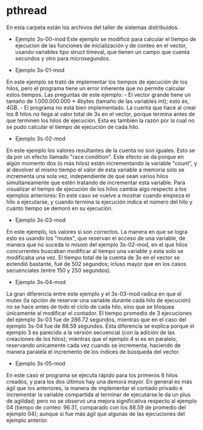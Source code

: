 # pthread

En esta carpeta están los archivos del taller de sistemas distribuidos.

- Ejemplo 3s-00-mod
Este ejemplo se modificó para calcular el tiempo de ejecucíon de las funciones de inicialización y de conteo en el vector, usando variables tipo struct timeval, que tienen un campo que cuenta secundos y otro para microsegundos.

- Ejemplo 3s-01-mod

En este ejemplo se trató de implementar los tiempos de ejecución de los hilos, pero el programa tiene un error inherente que no permite calcular estos tiempos. Las preguntas de este ejemplo:
    - El vector grande tiene un tamaño de 1.000.000.000 * 4bytes (tamaño de las variables int); esto es, 4GB.
    - El programa no está bien implementado. La cuenta que hace al crear los 8 hilos no llega al valor total de 3s en el vector, porque termina antes de que terminen los hilos de ejecución. Esta es también la razón por la cual no se pudo calcular el tiempo de ejecución de cada hilo.

- Ejemplo 3s-02-mod

En este ejemplo los valores resultantes de la cuenta no son iguales. Esto se da por un efecto llamado "race condition". Este efecto se da porque en algún momento dos (o más hilos) están incrementando la variable "count", y al devolver al mismo tiempo el valor de esta variable a memoria solo se incrementa una sola vez, independiente de que sean varios hilos simultaneamente que estén tratando de incrementar esta variable. Para visualizar el tiempo de ejecución de los hilos cambia algo respecto a los ejemplos anteriores: En este caso se vuelve a mostrar cuando empieza el hilo a ejecutarse, y cuando termina la ejecución indica el número del hilo y cuánto tiempo se demoró en su ejecución.

- Ejemplo 3s-03-mod

En este ejemplo, los valores si son correctos. La manera en que se logra esto es usando los "mutex", que reservan el acceso de una variable, de manera que no suceda lo misom del ejemplo 3s-02-mod, en el que hilos concurrentes buscaban modificar al tiempo una variable y esta solo se modificaba una vez. El tiempo total de la cuenta de 3s en el vector se extendió bastante, fué de 502 segundos; icluso mayor que en los casos secuenciales (entre 150 y 250 segundos).

- Ejemplo 3s-04-mod

La gran diferencia entre este ejemplo y el 3s-03-mod radica en que el mutex (la opción de reservar una variable durante cada hilo de ejecución) no se hace antes de todo el ciclo de cada hilo, sino que se bloquea únicamente al modificar el contador. El tiempo promedio de 3 ejecuciones del ejemplo 3s-03 fue de 286.72 segundos, mientras que en el caso del ejemplo 3s-04 fue de 88.59 segundos. Esta diferencia se explica porque el ejemplo 3 es parecido a la versión secuencial (con la adición de las creaciones de los hilos); mientras que el ejemplo 4 si es en paralelo, reservando unicamente cada vez cuando se incrementa, haciendo de manera paralela el incremento de los índices de búsqueda del vector.

- Ejemplo 3s-05-mod

En este caso el programa se ejecuta rápido para los primeros 6 hilos creados, y para los dos últimos hay una demora mayor. En general es más ágil que los anteriores, la manera de implementar el contado privado e incrementar la variable compartida al terminar de ejecutarse le da un plus de agilidad; pero no se observó una mejora significativa respecto al ejemplo 04 (tiempo de conteo: 96.31, comparado con los 88.59 de promedio del ejemplo 04); aunque si fue más ágil que algunas de las ejecuciones del ejemplo anterior.

